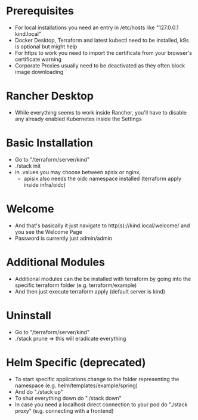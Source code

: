 # Prerequisites
- For local installations you need an entry in /etc/hosts like "127.0.0.1 kind.local"
- Docker Desktop, Terraform and latest kubectl need to be installed, k9s is optional but might help
- For https to work you need to import the certificate from your browser's certificate warning
- Corporate Proxies usually need to be deactivated as they often block image downloading 

# Rancher Desktop
- While everything seems to work inside Rancher, you'll have to disable any already enabled Kubernetes inside the Settings

# Basic Installation
- Go to "/terraform/server/kind"
- ./stack init
- in .values you may choose between apsix or nginx, 
  - apisix also needs the oidc namespace installed (terraform apply inside infra/oidc) 

# Welcome
- And that's basically it just navigate to http(s)://kind.local/welcome/ and you see the Welcome Page
- Password is currently just admin/admin

# Additional Modules
- Additional modules can the be installed with terraform by going into the specific terraform folder (e.g. terraform/example)
- And then just execute terraform apply (default server is kind)

# Uninstall
- Go to "/terraform/server/kind"
- ./stack prune => this will eradicate everything

# Helm Specific (deprecated)
- To start specific applications change to the folder representing the namespace (e.g. helm/templates/example/spring)
- And do "./stack up"
- To shut everything down do "./stack down"
- In case you need a localhost direct connection to your pod do "./stack proxy" (e.g. connecting with a frontend)
